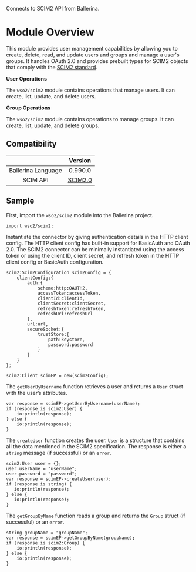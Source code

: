 Connects to SCIM2 API from Ballerina.

# Module Overview
 
This module provides user management capabilities by allowing you to create, delete, read, and update users and groups and manage a user's groups. It handles OAuth 2.0 and provides prebuilt types for SCIM2 objects that comply with the [SCIM2 standard](http://www.simplecloud.info/).

**User Operations**

The `wso2/scim2` module contains operations that manage users. It can create, list, update, and delete users.

**Group Operations**

The `wso2/scim2` module contains operations to manage groups. It can create, list, update, and delete groups.

## Compatibility

|                             |       Version                                             |
|:---------------------------:|:---------------------------------------------------------:|
|  Ballerina Language         | 0.990.0                                                   |
|  SCIM API                   | [SCIM2.0](https://tools.ietf.org/html/rfc7643#section-8.3)|

## Sample
First, import the `wso2/scim2` module into the Ballerina project.

```ballerina
import wso2/scim2;
```

Instantiate the connector by giving authentication details in the HTTP client config. The HTTP client config has built-in support for BasicAuth and OAuth 2.0. The SCIM2 connector can be minimally instantiated using the access token or using the client ID, client secret, and refresh token in the HTTP client config or BasicAuth configuration.

```ballerina
scim2:Scim2Configuration scim2Config = {
    clientConfig:{
        auth:{
            scheme:http:OAUTH2,
            accessToken:accessToken,
            clientId:clientId,
            clientSecret:clientSecret,
            refreshToken:refreshToken,
            refreshUrl:refreshUrl
        },
        url:url,
        secureSocket:{
            trustStore:{
                path:keystore,
                password:password
            }
        }
    }
};

scim2:Client scimEP = new(scim2Config);

```

The `getUserByUsername` function retrieves a user and returns a `User` struct with the user’s attributes.

```ballerina
var response = scimEP->getUserByUsername(userName);
if (response is scim2:User) {
    io:println(response);
} else {
    io:println(response);
}
```

The `createUser` function creates the user. `User` is a structure that contains all the data mentioned in the SCIM2 specification. The response is either a `string` message (if successful) or an `error`.

```ballerina
scim2:User user = {};
user.userName = "userName";
user.password = "password";
var response = scimEP->createUser(user);
if (response is string) {
   io:println(response);
} else {
   io:println(response);
}
```

The `getGroupByName` function reads a group and returns the `Group` struct (if successful) or an `error`.
```ballerina
string groupName = "groupName";
var response = scimEP->getGroupByName(groupName);
if (response is scim2:Group) {
    io:println(response);
} else {
    io:println(response);
}
```
